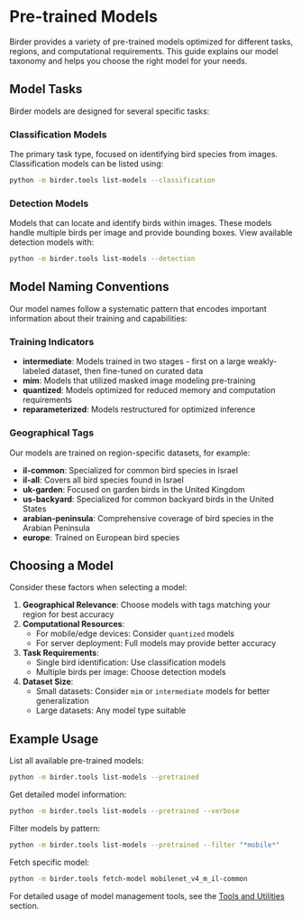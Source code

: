 # Pre-trained Models

Birder provides a variety of pre-trained models optimized for different tasks, regions, and computational requirements. This guide explains our model taxonomy and helps you choose the right model for your needs.

## Model Tasks

Birder models are designed for several specific tasks:

### Classification Models

The primary task type, focused on identifying bird species from images. Classification models can be listed using:

```sh
python -m birder.tools list-models --classification
```

### Detection Models

Models that can locate and identify birds within images. These models handle multiple birds per image and provide bounding boxes. View available detection models with:

```sh
python -m birder.tools list-models --detection
```

## Model Naming Conventions

Our model names follow a systematic pattern that encodes important information about their training and capabilities:

### Training Indicators

* **intermediate**: Models trained in two stages - first on a large weakly-labeled dataset, then fine-tuned on curated data
* **mim**: Models that utilized masked image modeling pre-training
* **quantized**: Models optimized for reduced memory and computation requirements
* **reparameterized**: Models restructured for optimized inference

### Geographical Tags

Our models are trained on region-specific datasets, for example:

* **il-common**: Specialized for common bird species in Israel
* **il-all**: Covers all bird species found in Israel
* **uk-garden**: Focused on garden birds in the United Kingdom
* **us-backyard**: Specialized for common backyard birds in the United States
* **arabian-peninsula**: Comprehensive coverage of bird species in the Arabian Peninsula
* **europe**: Trained on European bird species

## Choosing a Model

Consider these factors when selecting a model:

1. **Geographical Relevance**: Choose models with tags matching your region for best accuracy
2. **Computational Resources**:
   * For mobile/edge devices: Consider `quantized` models
   * For server deployment: Full models may provide better accuracy
3. **Task Requirements**:
   * Single bird identification: Use classification models
   * Multiple birds per image: Choose detection models
4. **Dataset Size**:
   * Small datasets: Consider `mim` or `intermediate` models for better generalization
   * Large datasets: Any model type suitable

## Example Usage

List all available pre-trained models:

```bash
python -m birder.tools list-models --pretrained
```

Get detailed model information:

```bash
python -m birder.tools list-models --pretrained --verbose
```

Filter models by pattern:

```bash
python -m birder.tools list-models --pretrained --filter "*mobile*"
```

Fetch specific model:

```bash
python -m birder.tools fetch-model mobilenet_v4_m_il-common
```

For detailed usage of model management tools, see the [Tools and Utilities](tools/index.md) section.
